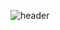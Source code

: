 ![header](https://capsule-render.vercel.app/api?type=wave&color=auto&height=300&section=header&text=Hello!%20My%20Name%20is%20Nayoon!&fontSize=90)
